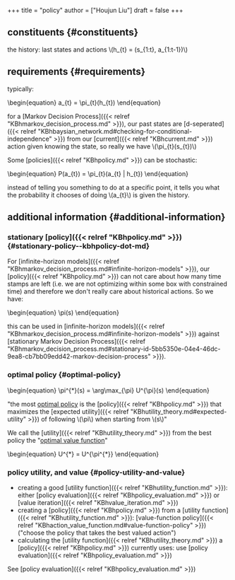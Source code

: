 +++
title = "policy"
author = ["Houjun Liu"]
draft = false
+++

## constituents {#constituents}

the history: last states and actions \\(h\_{t} = (s\_{1:t}, a\_{1:t-1})\\)


## requirements {#requirements}

typically:

\begin{equation}
a\_{t} = \pi\_{t}(h\_{t})
\end{equation}

for a [Markov Decision Process]({{< relref "KBhmarkov_decision_process.md" >}}), our past states are [d-seperated]({{< relref "KBhbaysian_network.md#checking-for-conditional-independence" >}}) from our [current]({{< relref "KBhcurrent.md" >}}) action given knowing the state, so really we have \\(\pi\_{t}(s\_{t})\\)

Some [policies]({{< relref "KBhpolicy.md" >}}) can be stochastic:

\begin{equation}
P(a\_{t}) = \pi\_{t}(a\_{t} | h\_{t})
\end{equation}

instead of telling you something to do at a specific point, it tells you what the probability it chooses of doing \\(a\_{t}\\) is given the history.


## additional information {#additional-information}


### stationary [policy]({{< relref "KBhpolicy.md" >}}) {#stationary-policy--kbhpolicy-dot-md}

For [infinite-horizon models]({{< relref "KBhmarkov_decision_process.md#infinite-horizon-models" >}}), our [policy]({{< relref "KBhpolicy.md" >}}) can not care about how many time stamps are left (i.e. we are not optimizing within some box with constrained time) and therefore we don't really care about historical actions. So we have:

\begin{equation}
\pi(s)
\end{equation}

this can be used in [infinite-horizon models]({{< relref "KBhmarkov_decision_process.md#infinite-horizon-models" >}}) against [stationary Markov Decision Process]({{< relref "KBhmarkov_decision_process.md#stationary-id-5bb5350e-04e4-46dc-9ea8-cb7bb09edd42-markov-decision-process" >}}).


### optimal policy {#optimal-policy}

\begin{equation}
\pi^{\*}(s) = \arg\max\_{\pi} U^{\pi}(s)
\end{equation}

"the most [optimal policy](#optimal-policy) is the [policy]({{< relref "KBhpolicy.md" >}}) that maximizes the [expected utility]({{< relref "KBhutility_theory.md#expected-utility" >}}) of following \\(\pi\\) when starting from \\(s\\)"

We call the [utility]({{< relref "KBhutility_theory.md" >}}) from the best policy the "[optimal value function](#optimal-policy)"

\begin{equation}
U^{\*} = U^{\pi^{\*}}
\end{equation}


### policy utility, and value {#policy-utility-and-value}

-   creating a good [utility function]({{< relref "KBhutility_function.md" >}}): either [policy evaluation]({{< relref "KBhpolicy_evaluation.md" >}}) or [value iteration]({{< relref "KBhvalue_iteration.md" >}})
-   creating a [policy]({{< relref "KBhpolicy.md" >}}) from a [utility function]({{< relref "KBhutility_function.md" >}}): [value-function policy]({{< relref "KBhaction_value_function.md#value-function-policy" >}}) ("choose the policy that takes the best valued action")
-   calculating the [utility function]({{< relref "KBhutility_theory.md" >}}) a [policy]({{< relref "KBhpolicy.md" >}}) currently uses: use [policy evaluation]({{< relref "KBhpolicy_evaluation.md" >}})

See [policy evaluation]({{< relref "KBhpolicy_evaluation.md" >}})
